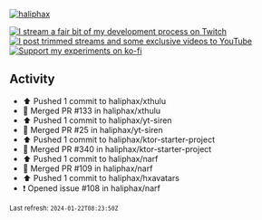 [![haliphax](https://pbs.twimg.com/profile_banners/458808076/1545597092/1500x500)](https://haliphax.dev)

[![I stream a fair bit of my development process on Twitch](https://img.shields.io/twitch/status/haliphax?logo=twitch&style=for-the-badge)](https://twitch.tv/haliphax) &nbsp; [![I post trimmed streams and some exclusive videos to YouTube](https://img.shields.io/badge/youtube-watch-f00?logo=youtube&style=for-the-badge)](https://youtube.com/haliphaxyt) &nbsp; [![Support my experiments on ko-fi](https://img.shields.io/badge/kofi-support-ff5e5b?logo=ko-fi&style=for-the-badge)](https://ko-fi.com/haliphax)

## Activity

* ⬆️ Pushed 1 commit to haliphax/xthulu
* 🎉 Merged PR #133 in haliphax/xthulu
* ⬆️ Pushed 1 commit to haliphax/yt-siren
* 🎉 Merged PR #25 in haliphax/yt-siren
* ⬆️ Pushed 1 commit to haliphax/ktor-starter-project
* 🎉 Merged PR #340 in haliphax/ktor-starter-project
* ⬆️ Pushed 1 commit to haliphax/narf
* 🎉 Merged PR #109 in haliphax/narf
* ⬆️ Pushed 1 commit to haliphax/hxavatars
* ❗️ Opened issue #108 in haliphax/narf

<small>Last refresh: `2024-01-22T08:23:50Z`</small>
